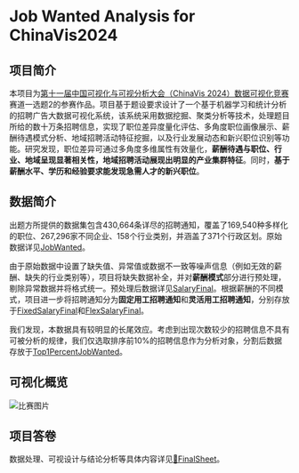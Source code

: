 # Job Wanted Analysis for ChinaVis2024
## 项目简介
本项目为[第十一届中国可视化与可视分析大会（ChinaVis 2024）数据可视化竞赛](https://www.chinavis.org/2024/challenge.html)赛道一选题2的参赛作品。项目基于题设要求设计了一个基于机器学习和统计分析的招聘广告大数据可视化系统，该系统采用数据挖掘、聚类分析等技术，处理题目所给的数十万条招聘信息，实现了职位差异度量化评估、多角度职位画像展示、薪酬待遇模式分析、地域招聘活动特征挖掘，以及行业发展动态和新兴职位识别等功能。研究发现，职位差异可通过多角度多维属性有效量化，**薪酬待遇与职位、行业、地域呈现显著相关性，地域招聘活动展现出明显的产业集群特征**。同时，**基于薪酬水平、学历和经验要求能发现急需人才的新兴职位**。

## 数据简介
出题方所提供的数据集包含430,664条详尽的招聘通知，覆盖了169,540种多样化的职位、267,296家不同企业、158个行业类别，并涵盖了371个行政区划。原始数据详见[JobWanted](./data/raw/JobWanted.csv)。

由于原始数据中设置了缺失值、异常值或数据不一致等噪声信息（例如无效的薪酬、缺失的行业类别等），项目将缺失数据补全，并对**薪酬模式**部分进行预处理，剔除异常数据并将格式统一。预处理后数据详见[SalaryFinal](./data/final/SalaryFinal.csv)。根据薪酬的不同模式，项目进一步将招聘通知分为**固定用工招聘通知**和**灵活用工招聘通知**，分别存放于[FixedSalaryFinal](./data/final/FixedSalaryFinal.csv)和[FlexSalaryFinal](./data/final/FlexSalaryFinal.csv)。

我们发现，本数据具有较明显的长尾效应。考虑到出现次数较少的招聘信息不具有可被分析的规律，我们仅选取排序前10%的招聘信息作为分析对象，分割后数据存放于[Top1PercentJobWanted](./data/filtered/Top1PercentJobWanted.csv)。

## 可视化概览
![比赛图片](https://github.com/user-attachments/assets/433f44f3-6c4f-48f8-bc60-6c8d7b5a9958)

## 项目答卷
数据处理、可视设计与结论分析等具体内容详见[📄FinalSheet](./FinalSheet-ChinaVisData2024.pdf)。
